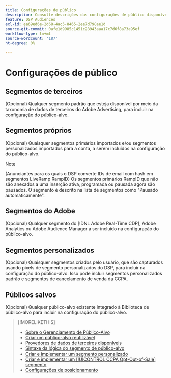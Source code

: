 ```yaml
---
title: Configurações de público
description: Consulte descrições das configurações de público disponíveis.
feature: DSP Audiences
exl-id: ea69ed6e-2d68-4ac5-8465-2ee7d798ae1d
source-git-commit: 0afe1d9985c1451c28943aaa17c7d6f8a73a95ef
workflow-type: tm+mt
source-wordcount: '187'
ht-degree: 0%

---
```


# Configurações de público

## Segmentos de terceiros

(Opcional) Qualquer segmento padrão que esteja disponível por meio da taxonomia de dados de terceiros do Adobe Advertising, para incluir na configuração do público-alvo.

## Segmentos próprios

(Opcional) Quaisquer segmentos primários importados e/ou segmentos personalizados importados para a conta, a serem incluídos na configuração do público-alvo.

>[!NOTE]
>
>(Anunciantes para os quais o DSP converte IDs de email com hash em segmentos LiveRamp RampID) Os segmentos primários RampID que não são anexados a uma inserção ativa, programada ou pausada agora são pausados. O segmento é descrito na lista de segmentos como &quot;Pausado automaticamente&quot;.

## Segmentos do Adobe

(Opcional) Qualquer segmento do [!DNL Adobe Real-Time CDP], Adobe Analytics ou Adobe Audience Manager a ser incluído na configuração do público-alvo.

## Segmentos personalizados

(Opcional) Quaisquer segmentos criados pelo usuário, que são capturados usando pixels de segmento personalizados do DSP, para incluir na configuração do público-alvo. Isso pode incluir segmentos personalizados padrão e segmentos de cancelamento de venda da CCPA.

## Públicos salvos

(Opcional) Qualquer público-alvo existente integrado à Biblioteca de público-alvo para incluir na configuração do público-alvo.

>[!MORELIKETHIS]
>
>* [Sobre o Gerenciamento de Público-Alvo](audience-about.md)
>* [Criar um público-alvo reutilizável](reusable-audience-create.md)
>* [Provedores de dados de terceiros disponíveis](third-party-data-providers.md)
>* [Sintaxe da lógica do segmento de público-alvo](audience-segment-logic-syntax.md)
>* [Criar e implementar um segmento personalizado](custom-segment-create.md)
>* [Criar e implementar um [!UICONTROL CCPA Opt-Out-of-Sale] segmento](ccpa-opt-out-segment-create.md)
>* [Configurações de posicionamento](/help/dsp/campaign-management/placements/placement-settings.md)
